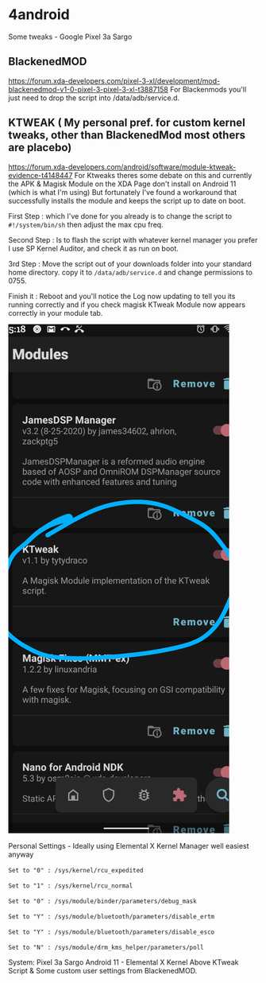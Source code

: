 # 4android
Some tweaks -  Google Pixel 3a Sargo

## BlackenedMOD
https://forum.xda-developers.com/pixel-3-xl/development/mod-blackenedmod-v1-0-pixel-3-pixel-3-xl-t3887158
For Blackenmods you'll just need to drop the script into /data/adb/service.d.

## KTWEAK ( My personal pref. for custom kernel tweaks, other than BlackenedMod most others are placebo)

https://forum.xda-developers.com/android/software/module-ktweak-evidence-t4148447
For Ktweaks theres some debate on this and currently the APK & Magisk Module on the XDA Page don't install 
on Android 11 (which is what I'm using) But fortunately I've found a workaround that successfully installs the 
module and keeps the script up to date on boot.

First Step : which I've done for you already is to change the script to ```#!/system/bin/sh``` then adjust the max
cpu freq.  

Second Step : Is to flash the script with whatever kernel manager you prefer I use SP Kernel Auditor, and 
check it as run on boot.  

3rd Step : Move the script out of your downloads folder into your standard home directory.
copy it to ```/data/adb/service.d``` and change permissions to 0755.  

Finish it : Reboot and you'll notice the Log now updating to 
tell you its running correctly and if you check magisk KTweak Module now appears correctly in your module tab.


![preview](Screenshot_20201022-051829.png)

Personal Settings - Ideally using Elemental X Kernel Manager well easiest anyway

```Set to "0" : /sys/kernel/rcu_expedited```

```Set to "1" : /sys/kernel/rcu_normal```

```Set to "0" : /sys/module/binder/parameters/debug_mask```

```Set to "Y" : /sys/module/bluetooth/parameters/disable_ertm```

```Set to "Y" : /sys/module/bluetooth/parameters/disable_esco```

```Set to "N" : /sys/module/drm_kms_helper/parameters/poll```


System:
Pixel 3a Sargo
Android 11 - Elemental X Kernel
Above KTweak Script & Some custom user settings from BlackenedMOD.



